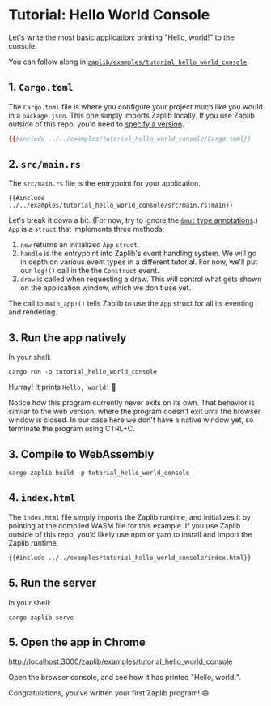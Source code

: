 # Tutorial: Hello World Console

Let's write the most basic application: printing "Hello, world!" to the console. 

You can follow along in [`zaplib/examples/tutorial_hello_world_console`](https://github.com/Zaplib/zaplib/tree/main/zaplib/examples/tutorial_hello_world_console).

## 1. `Cargo.toml`

The `Cargo.toml` file is where you configure your project much like you would in a `package.json`. This one simply imports Zaplib locally. If you use Zaplib outside of this repo, you'd need to [specify a version](./versioning.md).

```toml
{{#include ../../examples/tutorial_hello_world_console/Cargo.toml}}
```
## 2. `src/main.rs`

The `src/main.rs` file is the entrypoint for your application.

```rust,noplayground
{{#include ../../examples/tutorial_hello_world_console/src/main.rs:main}}
```

Let's break it down a bit. (For now, try to ignore the [`&mut` type annotations](./resources.html#ownership--borrowing).) `App` is a `struct` that implements three methods:

1. `new` returns an initialized `App` `struct`.
2. `handle` is the entrypoint into Zaplib's event handling system. We will go in depth on various event types in a different tutorial. For now, we'll put our `log!()` call in the the `Construct` event.
3. `draw` is called when requesting a draw. This will control what gets shown on the application window, which we don't use yet.

The call to `main_app!()` tells Zaplib to use the `App` struct for all its eventing and rendering.

## 3. Run the app natively

In your shell:

```
cargo run -p tutorial_hello_world_console
```

Hurray! It prints `Hello, world!` 🥳 

Notice how this program currently never exits on its own. That behavior is similar to the web version, where the program doesn't exit until the browser window is closed. In our case here we don't have a native window yet, so terminate the program using CTRL+C.

## 3. Compile to WebAssembly

```
cargo zaplib build -p tutorial_hello_world_console
```

## 4. `index.html`

The `index.html` file simply imports the Zaplib runtime, and initializes it by pointing at the compiled WASM file for this example. If you use Zaplib outside of this repo, you'd likely use npm or yarn to install and import the Zaplib runtime.

```html
{{#include ../../examples/tutorial_hello_world_console/index.html}}
```

## 5. Run the server

In your shell:

```
cargo zaplib serve
```
## 5. Open the app in Chrome

<a href="http://localhost:3000/zaplib/examples/tutorial_hello_world_console" target="_blank">http://localhost:3000/zaplib/examples/tutorial_hello_world_console</a>

Open the browser console, and see how it has printed "Hello, world!".

Congratulations, you've written your first Zaplib program! 😄
